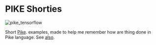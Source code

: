 # PIKE Shorties

![pike_tensorflow](https://repository-images.githubusercontent.com/187898146/d007c000-e456-11e9-9541-f3b485fd04b6)

Short [Pike](https://pike.lysator.liu.se/). examples, made to help me remember how are thing done in Pike language.
See [also](https://github.com/grubba/Pike).
